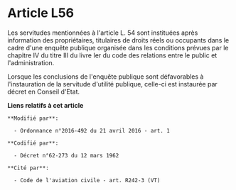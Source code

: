 # Article L56

Les servitudes mentionnées à l'article L. 54 sont instituées après information des propriétaires, titulaires de droits réels
ou occupants dans le cadre d'une enquête publique organisée dans les conditions prévues par le chapitre IV du titre III du
livre Ier du code des relations entre le public et l'administration. 

Lorsque les conclusions de l'enquête publique sont défavorables à l'instauration de la servitude d'utilité publique, celle-ci
est instaurée par décret en Conseil d'Etat.

**Liens relatifs à cet article**

	**Modifié par**:

	  - Ordonnance n°2016-492 du 21 avril 2016 - art. 1

	**Codifié par**:

	  - Décret n°62-273 du 12 mars 1962

	**Cité par**:

	  - Code de l'aviation civile - art. R242-3 (VT)

